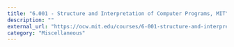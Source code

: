 ```yaml
---
title: "6.001 - Structure and Interpretation of Computer Programs, MIT"
description: ""
external_url: "https://ocw.mit.edu/courses/6-001-structure-and-interpretation-of-computer-programs-spring-2005/video_galleries/video-lectures/"
category: "Miscellaneous"
---
```

